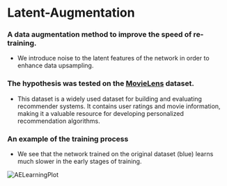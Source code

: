 # Latent-Augmentation

### A data augmentation method to improve the speed of re-training.
* We introduce noise to the latent features of the network in order to enhance data upsampling.

### The hypothesis was tested on the [MovieLens](https://grouplens.org/datasets/movielens/) dataset. 
* This dataset is a widely used dataset for building and evaluating recommender systems. It contains user ratings and movie information, making it a valuable resource for developing personalized recommendation algorithms.

### An example of the training process
* We see that the network trained on the original dataset (blue) learns much slower in the early stages of training.

![AELearningPlot](https://github.com/BSteiner1/Latent-Augmentation/assets/96544001/bb6c878f-29d5-4c14-94c9-cae45100d0cb)
